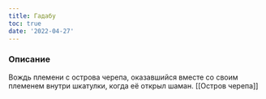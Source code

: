 ```yaml
---
title: Гадабу
toc: true
date: '2022-04-27'
---
```


### Описание
Вождь племени с острова черепа, оказавшийся вместе со своим племенем внутри шкатулки, когда её открыл шаман. [[Остров черепа]]

